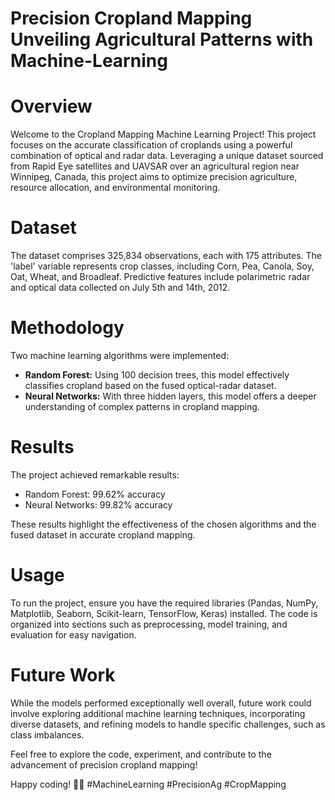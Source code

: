 # Precision Cropland Mapping Unveiling Agricultural Patterns with Machine-Learning


# Overview

Welcome to the Cropland Mapping Machine Learning Project! This project focuses on the accurate classification of croplands using a powerful combination of optical and radar data. Leveraging a unique dataset sourced from Rapid Eye satellites and UAVSAR over an agricultural region near Winnipeg, Canada, this project aims to optimize precision agriculture, resource allocation, and environmental monitoring.

# Dataset

The dataset comprises 325,834 observations, each with 175 attributes. The 'label' variable represents crop classes, including Corn, Pea, Canola, Soy, Oat, Wheat, and Broadleaf. Predictive features include polarimetric radar and optical data collected on July 5th and 14th, 2012.

# Methodology

Two machine learning algorithms were implemented:
- **Random Forest:** Using 100 decision trees, this model effectively classifies cropland based on the fused optical-radar dataset.
- **Neural Networks:** With three hidden layers, this model offers a deeper understanding of complex patterns in cropland mapping.

# Results

The project achieved remarkable results:
- Random Forest: 99.62% accuracy
- Neural Networks: 99.82% accuracy

These results highlight the effectiveness of the chosen algorithms and the fused dataset in accurate cropland mapping.

# Usage

To run the project, ensure you have the required libraries (Pandas, NumPy, Matplotlib, Seaborn, Scikit-learn, TensorFlow, Keras) installed. The code is organized into sections such as preprocessing, model training, and evaluation for easy navigation.

# Future Work

While the models performed exceptionally well overall, future work could involve exploring additional machine learning techniques, incorporating diverse datasets, and refining models to handle specific challenges, such as class imbalances.

Feel free to explore the code, experiment, and contribute to the advancement of precision cropland mapping!

Happy coding! 🌾🚀 #MachineLearning #PrecisionAg #CropMapping
